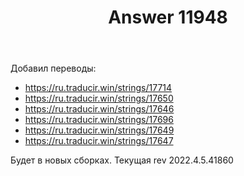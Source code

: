 ﻿---
title: "Answer 11948"
se.owner.user_id: 176217
se.owner.display_name: "αλεχολυτ"
se.owner.link: "https://ru.meta.stackoverflow.com/users/176217/%ce%b1%ce%bb%ce%b5%cf%87%ce%bf%ce%bb%cf%85%cf%84"
se.answer_id: 11948
se.question_id: 11938
se.post_type: answer
se.is_accepted: False
---
<p>Добавил переводы:</p>
<ul>
<li><a href="https://ru.traducir.win/strings/17714" rel="nofollow noreferrer">https://ru.traducir.win/strings/17714</a></li>
<li><a href="https://ru.traducir.win/strings/17650" rel="nofollow noreferrer">https://ru.traducir.win/strings/17650</a></li>
<li><a href="https://ru.traducir.win/strings/17646" rel="nofollow noreferrer">https://ru.traducir.win/strings/17646</a></li>
<li><a href="https://ru.traducir.win/strings/17696" rel="nofollow noreferrer">https://ru.traducir.win/strings/17696</a></li>
<li><a href="https://ru.traducir.win/strings/17649" rel="nofollow noreferrer">https://ru.traducir.win/strings/17649</a></li>
<li><a href="https://ru.traducir.win/strings/17647" rel="nofollow noreferrer">https://ru.traducir.win/strings/17647</a></li>
</ul>
<p>Будет в новых сборках. Текущая rev 2022.4.5.41860</p>
